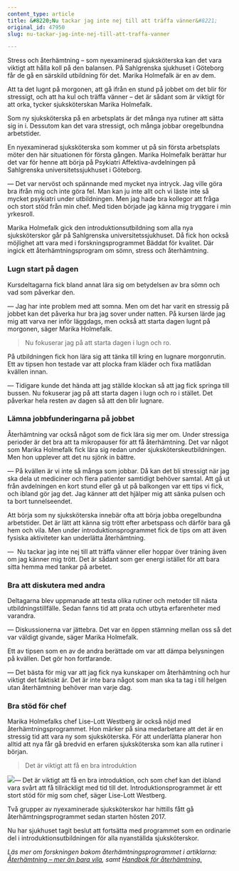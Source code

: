 ```yaml
---
content_type: article
title: &#8220;Nu tackar jag inte nej till att träffa vänner&#8221;
original_id: 47950
slug: nu-tackar-jag-inte-nej-till-att-traffa-vanner

---
```


Stress och återhämtning – som nyexaminerad sjuksköterska kan det vara viktigt att hålla koll på den balansen. På Sahlgrenska sjukhuset i Göteborg får de gå en särskild utbildning för det. Marika Holmefalk är en av dem.

Att ta det lugnt på morgonen, att gå ifrån en stund på jobbet om det blir för stressigt, och att ha kul och träffa vänner – det är sådant som är viktigt för att orka, tycker sjuksköterskan Marika Holmefalk.

Som ny sjuksköterska på en arbetsplats är det många nya rutiner att sätta sig in i. Dessutom kan det vara stressigt, och många jobbar oregelbundna arbetstider.

En nyexaminerad sjuksköterska som kommer ut på sin första arbetsplats möter den här situationen för första gången. Marika Holmefalk berättar hur det var för henne att börja på Psykiatri Affektiva-avdelningen på Sahlgrenska universitetssjukhuset i Göteborg.

— Det var nervöst och spännande med mycket nya intryck. Jag ville göra bra ifrån mig och inte göra fel. Man kan ju inte allt och vi läste inte så mycket psykiatri under utbildningen. Men jag hade bra kollegor att fråga och stort stöd från min chef. Med tiden började jag känna mig tryggare i min yrkesroll.

Marika Holmefalk gick den introduktionsutbildning som alla nya sjuksköterskor går på Sahlgrenska universitetssjukhuset. Då fick hon också möjlighet att vara med i forskningsprogrammet Bäddat för kvalitet. Där ingick ett återhämtningsprogram om sömn, stress och återhämtning.

### Lugn start på dagen

Kursdeltagarna fick bland annat lära sig om betydelsen av bra sömn och vad som påverkar den.

— Jag har inte problem med att somna. Men om det har varit en stressig på jobbet kan det påverka hur bra jag sover under natten. På kursen lärde jag mig att varva ner inför läggdags, men också att starta dagen lugnt på morgonen, säger Marika Holmefalk.

> Nu fokuserar jag på att starta dagen i lugn och ro.

På utbildningen fick hon lära sig att tänka till kring en lugnare morgonrutin. Ett av tipsen hon testade var att plocka fram kläder och fixa matlådan kvällen innan.

— Tidigare kunde det hända att jag ställde klockan så att jag fick springa till bussen. Nu fokuserar jag på att starta dagen i lugn och ro i stället. Det påverkar hela resten av dagen så att den blir lugnare.

### Lämna jobbfunderingarna på jobbet

Återhämtning var också något som de fick lära sig mer om. Under stressiga perioder är det bra att ta mikropauser för att få återhämtning. Det var något som Marika Holmefalk fick lära sig redan under sjuksköterskeutbildningen. Men hon upplever att det nu sjönk in bättre.

— På kvällen är vi inte så många som jobbar. Då kan det bli stressigt när jag ska dela ut mediciner och flera patienter samtidigt behöver samtal. Att gå ut från avdelningen en kort stund eller gå ut på balkongen var ett tips vi fick, och ibland gör jag det. Jag känner att det hjälper mig att sänka pulsen och ta bort tunnelseendet.

Att börja som ny sjuksköterska innebär ofta att börja jobba oregelbundna arbetstider. Det är lätt att känna sig trött efter arbetspass och därför bara gå hem och vila. Men under introduktionsprogrammet fick de tips om att även fysiska aktiviteter kan underlätta återhämtning.

—  Nu tackar jag inte nej till att träffa vänner eller hoppar över träning även om jag känner mig trött. Det är sådant som ger energi istället för att bara sitta hemma med tankar på arbetet.

### Bra att diskutera med andra

Deltagarna blev uppmanade att testa olika rutiner och metoder till nästa utbildningstillfälle. Sedan fanns tid att prata och utbyta erfarenheter med varandra.

— Diskussionerna var jättebra. Det var en öppen stämning mellan oss så det var väldigt givande, säger Marika Holmefalk.

Ett av tipsen som en av de andra berättade om var att dämpa belysningen på kvällen. Det gör hon fortfarande.

— Det bästa för mig var att jag fick nya kunskaper om återhämtning och hur viktigt det faktiskt är. Det är inte bara något som man ska ta tag i till helgen utan återhämtning behöver man varje dag.

### Bra stöd för chef

Marika Holmefalks chef Lise-Lott Westberg är också nöjd med återhämtningsprogrammet. Hon märker på sina medarbetare att det är en stressig tid att vara ny som sjuksköterska. För att underlätta planerar hon alltid att nya får gå bredvid en erfaren sjuksköterska som kan alla rutiner i början.

> Det är viktigt att få en bra introduktion

[![](https://www.suntarbetsliv.se/wp-content/uploads/2020/06/200x220-lise-lott-westberg.jpg)](https://www.suntarbetsliv.se/wp-content/uploads/2020/06/200x220-lise-lott-westberg.jpg)— Det är viktigt att få en bra introduktion, och som chef kan det ibland vara svårt att få tillräckligt med tid till det. Introduktionsprogrammet är ett stort stöd för mig som chef, säger Lise-Lott Westberg.

Två grupper av nyexaminerade sjuksköterskor har hittills fått gå återhämtningsprogrammet sedan starten hösten 2017.

Nu har sjukhuset tagit beslut att fortsätta med programmet som en ordinarie del i introduktionsutbildningen för alla nyanställda sjuksköterskor.

_Läs mer om forskningen bakom återhämtningsprogrammet i artiklarna:  [Återhämtning – mer än bara vila](https://www.suntarbetsliv.se/forskning/organisatorisk-och-social-arbetsmiljo/aterhamtning-mer-an-bara-vila/), samt [Handbok för återhämtning.](https://www.suntarbetsliv.se/forskning/organisatorisk-och-social-arbetsmiljo/handbok-for-aterhamtning/)_

